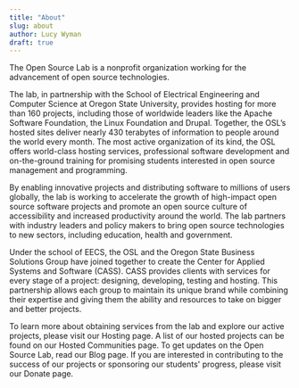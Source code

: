 ```yaml
---
title: "About"
slug: about
author: Lucy Wyman
draft: true
---
```


The Open Source Lab is a nonprofit organization working for the advancement of
open source technologies.

The lab, in partnership with the School of Electrical Engineering and Computer
Science at Oregon State University, provides hosting for more than 160 projects,
including those of worldwide leaders like the Apache Software Foundation, the
Linux Foundation and Drupal. Together, the OSL’s hosted sites deliver nearly 430
terabytes of information to people around the world every month. The most active
organization of its kind, the OSL offers world-class hosting services,
professional software development and on-the-ground training for promising
students interested in open source management and programming.

By enabling innovative projects and distributing software to millions of users
globally, the lab is working to accelerate the growth of high-impact open source
software projects and promote an open source culture of accessibility and
increased productivity around the world. The lab partners with industry leaders
and policy makers to bring open source technologies to new sectors, including
education, health and government.

Under the school of EECS, the OSL and the Oregon State Business Solutions Group
have joined together to create the Center for Applied Systems and Software
(CASS). CASS provides clients with services for every stage of a project:
designing, developing, testing and hosting. This partnership allows each group
to maintain its unique brand while combining their expertise and giving them the
ability and resources to take on bigger and better projects.

To learn more about obtaining services from the lab and explore our active
projects, please visit our Hosting page. A list of our hosted projects can be
found on our Hosted Communities page. To get updates on the Open Source Lab,
read our Blog page. If you are interested in contributing to the success of our
projects or sponsoring our students' progress, please visit our Donate page.

